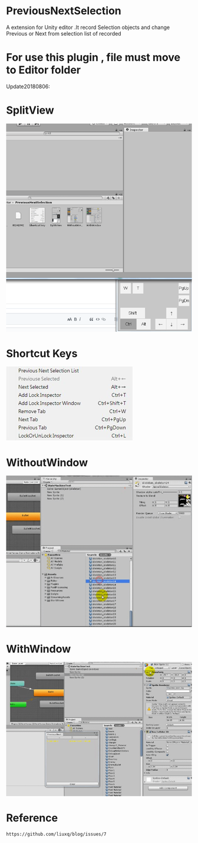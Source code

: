 # PreviousNextSelection
A extension for Unity editor .It record Selection objects and change Previous or Next from selection list of recorded

# For use this plugin , file must move to Editor folder

Update20180806: 

# SplitView
![Alt Text](https://github.com/Yu5h1/PreviousNextSelection/blob/master/SplitView.gif)

# Shortcut Keys
![Alt Text](https://github.com/Yu5h1/PreviousNextSelection/blob/master/Shortcut%20key.jpg)

# WithoutWindow
![Alt Text](https://github.com/Yu5h1/PreviousNextSelection/blob/master/WithoutWindow.gif)

# WithWindow
![Alt Text](https://github.com/Yu5h1/PreviousNextSelection/blob/master/WithWindow.gif)

# Reference
	https://github.com/liuxq/blog/issues/7
